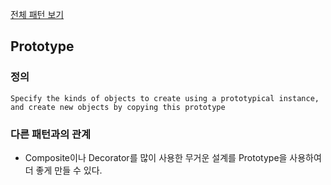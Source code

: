 [전체 패턴 보기](index.md)

## Prototype

### 정의
`Specify the kinds of objects to create using a prototypical instance, and create new objects by copying this prototype`

### 다른 패턴과의 관계
- Composite이나 Decorator를 많이 사용한 무거운 설계를 Prototype을 사용하여 더 좋게 만들 수 있다.